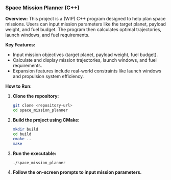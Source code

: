 ### Space Mission Planner (C++)

**Overview:**
This project is a (WIP) C++ program designed to help plan space missions. Users can input mission parameters like the
target planet, payload weight, and fuel budget. The program then calculates optimal trajectories, launch windows, and
fuel requirements.

**Key Features:**

- Input mission objectives (target planet, payload weight, fuel budget).
- Calculate and display mission trajectories, launch windows, and fuel requirements.
- Expansion features include real-world constraints like launch windows and propulsion system efficiency.

**How to Run:**

1. **Clone the repository:**
   ```sh
   git clone <repository-url>
   cd space_mission_planner
   ```

2. **Build the project using CMake:**
   ```sh
   mkdir build
   cd build
   cmake ..
   make
   ```

3. **Run the executable:**
   ```sh
   ./space_mission_planner
   ```

4. **Follow the on-screen prompts to input mission parameters.**